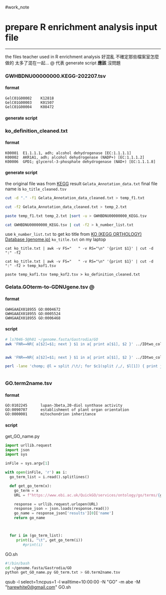 #work_note 


# prepare R enrichment analysis input file

---

the files teacher used in R enrichment analysis
好混亂 不確定那些檔案室怎麼做的 太多了混在一起...
@ 代表 generate script **應該** 沒問題


### GWHBDNU00000000.KEGG-202207.tsv
#### format
```
GelC01G00002    K12818
GelC01G00003    K01507
GelC01G00004    K08472
```
#### generate script


### ko_definition_cleaned.txt
#### format
```
K00001  E1.1.1.1, adh; alcohol dehydrogenase [EC:1.1.1.1]
K00002  AKR1A1, adh; alcohol dehydrogenase (NADP+) [EC:1.1.1.2]
K00006  GPD1; glycerol-3-phosphate dehydrogenase (NAD+) [EC:1.1.1.8]
```



#### generate script
the original file was from [KEGG](https://www.google.com/url?q=https://www.kegg.jp/ghostkoala/&source=gmail&ust=1658211157942000&usg=AOvVaw2jOeUXS32zVOO35GUjt_-1) result `Gelata_Annotation_data.txt`
final file name is `ko_title_cleaned.tsv`

```bash
cut -d "." -f1 Gelata_Annotation_data_cleaned.txt > temp_f1.txt

cut -f2 Gelata_Annotation_data_cleaned.txt > temp_2.txt

paste temp_f1.txt temp_2.txt |sort -u > GWHBDNU00000000_KEGG.tsv

cat GWHBDNU00000000_KEGG.tsv | cut -f2 > k_number_list.txt

```


use `k_number_list.txt` to get ko title from [KO (KEGG ORTHOLOGY) Database (genome.jp)](https://www.genome.jp/kegg/ko.html)
`ko_title.txt` on my laptop


```
cat ko_title.txt | awk -v FS="   " -v RS="\n" '{print $1}' | cut -d ":" -f2

cat ko_title.txt | awk -v FS="   " -v RS="\n" '{print $1}' | cut -d ":" -f2 > temp_kof1.tsv

paste temp_kof1.tsv temp_kof2.tsv > ko_definition_cleaned.txt
```



### Gelata.GOterm-to-GDNUgene.tsv @
#### format
```
GWHGAAEX018955 GO:0004672
GWHGAAEX018955 GO:0005524
GWHGAAEX018955 GO:0006468
```

#### script
```bash
# ls7046-5@h81 ~/genome.fasta/Gastrodia/GO
awk 'FNR==NR{ a[$2]=$1; next } $1 in a{ print a[$1], $2 }' ../IDtwo_column_sort_by_GWHA.tsv temp_GWHAAEX_go_twoColumn.tsv | wc -l


awk 'FNR==NR{ a[$2]=$1; next } $1 in a{ print a[$1], $2 }' ../IDtwo_column_sort_by_GWHA.tsv temp_GWHAAEX_go_twoColumn.tsv > GWHBDNU00000000_go.tsv

perl -lane 'chomp; @l = split /\t/; for $c1(split /,/, $l[1]) { print join "\t", $l[0], $c1; }' GWHAAEX00000000_go.tsv > Gelata.GOterm-to-GDNUgene.tsv



```

### GO.term2name.tsv
#### format
```
GO:0102245      lupan-3beta,20-diol synthase activity
GO:0090707      establishment of plant organ orientation
GO:0000001      mitochondrion inheritance
```

#### script
get_GO_name.py
```python
import urllib.request
import json
import sys

inFile = sys.argv[1]

with open(inFile, 'r') as i:
  go_term_list = i.read().splitlines()

  def get_go_term(x):
    go_term = x
    URL = f"https://www.ebi.ac.uk/QuickGO/services/ontology/go/terms/{go_term}/complete"

    response = urllib.request.urlopen(URL)
    response_json = json.loads(response.read())
    go_name = response_json['results'][0]['name']
    return go_name



  for i in (go_term_list):
     print(i, "\t", get_go_term(i))
        #print(i)
```

GO.sh
```bash
#!/bin/bash
cd ~/genome.fasta/Gastrodia/GO
python get_GO_name.py GO_term.txt > GO.term2name.tsv
```
qsub -l select=1:ncpus=1 -l walltime=10:00:00 -N "GO" -m abe -M "harewhite0@gmail.com" GO.sh